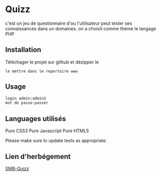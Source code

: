 # Quizz

c'est un jeu de questionnaire d'ou l'utilisateur peut tester ses connaissances dans un domaines.
on a choisit comme thème le langage PHP

## Installation

Téléchager le projet sur github et dézipper le

```wamp
le mettre dans le repertoire www
```

## Usage

```python
login admin:admin2
mot de passe:passer
```

## Languages utilisés
Pure CSS3 
Pure Javascript
Pure HTML5

Please make sure to update tests as appropriate.

## Lien d'herbégement 
[SMB-Quizz](.smb.alwaysdata.net/index.php)
